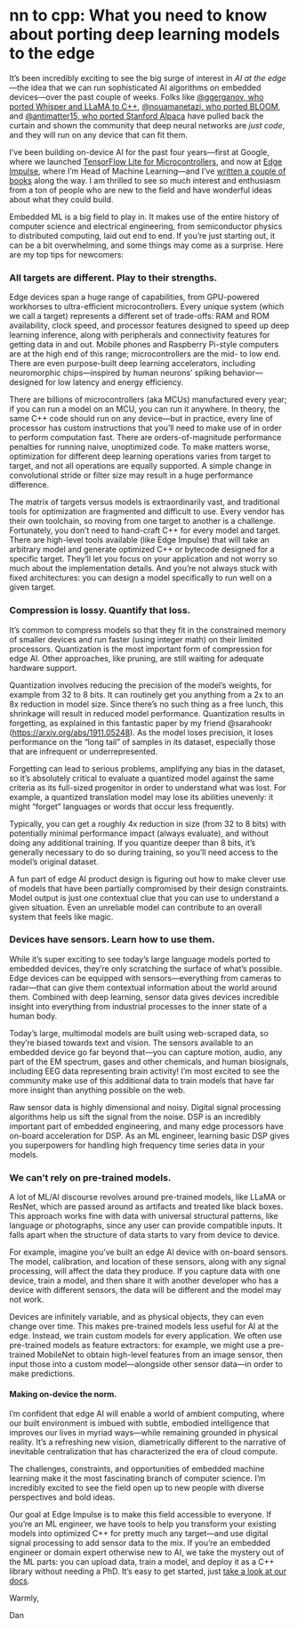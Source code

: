 # nn to cpp: What you need to know about porting deep learning models to the edge

It’s been incredibly exciting to see the big surge of interest in _AI at the edge_—the idea that we can run sophisticated AI algorithms on embedded devices—over the past couple of weeks. Folks like [@ggerganov, who ported Whisper and LLaMA to C++](https://twitter.com/ggerganov/status/1636454548599349260), [@nouamanetazi, who ported BLOOM](https://twitter.com/Nouamanetazi/status/1636077137089400832), and [@antimatter15, who ported Stanford Alpaca](https://twitter.com/andy_matuschak/status/1636769182066053120) have pulled back the curtain and shown the community that deep neural networks are _just code_, and they will run on any device that can fit them.

I’ve been building on-device AI for the past four years—first at Google, where we launched [TensorFlow Lite for Microcontrollers](https://www.tensorflow.org/lite/microcontrollers), and now at [Edge Impulse](https://edgeimpulse.com), where I’m Head of Machine Learning—and I’ve [written a couple of books](https://www.amazon.com/stores/Daniel-Situnayake/author/B0BB79ZKL3) along the way. I am thrilled to see so much interest and enthusiasm from a ton of people who are new to the field and have wonderful ideas about what they could build.

Embedded ML is a big field to play in. It makes use of the entire history of computer science and electrical engineering, from semiconductor physics to distributed computing, laid out end to end. If you’re just starting out, it can be a bit overwhelming, and some things may come as a surprise. Here are my top tips for newcomers:

### All targets are different. Play to their strengths.

Edge devices span a huge range of capabilities, from GPU-powered workhorses to ultra-efficient microcontrollers. Every unique system (which we call a target) represents a different set of trade-offs: RAM and ROM availability, clock speed, and processor features designed to speed up deep learning inference, along with peripherals and connectivity features for getting data in and out. Mobile phones and Raspberry Pi-style computers are at the high end of this range; microcontrollers are the mid- to low end. There are even purpose-built deep learning accelerators, including neuromorphic chips—inspired by human neurons’ spiking behavior—designed for low latency and energy efficiency.

There are billions of microcontrollers (aka MCUs) manufactured every year; if you can run a model on an MCU, you can run it anywhere.  In theory, the same C++ code should run on any device—but in practice, every line of processor has custom instructions that you’ll need to make use of in order to perform computation fast. There are orders-of-magnitude performance penalties for running naive, unoptimized code. To make matters worse, optimization for different deep learning operations varies from target to target, and not all operations are equally supported. A simple change in convolutional stride or filter size may result in a huge performance difference.

The matrix of targets versus models is extraordinarily vast, and traditional tools for optimization are fragmented and difficult to use. Every vendor has their own toolchain, so moving from one target to another is a challenge. Fortunately, you don’t need to hand-craft C++ for every model and target. There are high-level tools available (like Edge Impulse) that will take an arbitrary model and generate optimized C++ or bytecode designed for a specific target. They’ll let you focus on your application and not worry so much about the implementation details. And you’re not always stuck with fixed architectures: you can design a model specifically to run well on a given target.

### Compression is lossy. Quantify that loss.

It’s common to compress models so that they fit in the constrained memory of smaller devices and run faster (using integer math) on their limited processors. Quantization is the most important form of compression for edge AI. Other approaches, like pruning, are still waiting for adequate hardware support.

Quantization involves reducing the precision of the model’s weights, for example from 32 to 8 bits. It can routinely get you anything from a 2x to an 8x reduction in model size. Since there’s no such thing as a free lunch, this shrinkage will result in reduced model performance. Quantization results in forgetting, as explained in this fantastic paper by my friend @sarahookr (https://arxiv.org/abs/1911.05248). As the model loses precision, it loses performance on the “long tail” of samples in its dataset, especially those that are infrequent or underrepresented.

Forgetting can lead to serious problems, amplifying any bias in the dataset, so it’s absolutely critical to evaluate a quantized model against the same criteria as its full-sized progenitor in order to understand what was lost. For example, a quantized translation model may lose its abilities unevenly: it might “forget” languages or words that occur less frequently.

Typically, you can get a roughly 4x reduction in size (from 32 to 8 bits) with potentially minimal performance impact (always evaluate), and without doing any additional training. If you quantize deeper than 8 bits, it’s generally necessary to do so during training, so you’ll need access to the model’s original dataset.

A fun part of edge AI product design is figuring out how to make clever use of models that have been partially compromised by their design constraints. Model output is just one contextual clue that you can use to understand a given situation. Even an unreliable model can contribute to an overall system that feels like magic.

### Devices have sensors. Learn how to use them.

While it’s super exciting to see today’s large language models ported to embedded devices, they’re only scratching the surface of what’s possible. Edge devices can be equipped with sensors—everything from cameras to radar—that can give them contextual information about the world around them. Combined with deep learning, sensor data gives devices incredible insight into everything from industrial processes to the inner state of a human body.

Today’s large, multimodal models are built using web-scraped data, so they’re biased towards text and vision. The sensors available to an embedded device go far beyond that—you can capture motion, audio, any part of the EM spectrum, gases and other chemicals, and human biosignals, including EEG data representing brain activity! I’m most excited to see the community make use of this additional data to train models that have far more insight than anything possible on the web.

Raw sensor data is highly dimensional and noisy. Digital signal processing algorithms help us sift the signal from the noise. DSP is an incredibly important part of embedded engineering, and many edge processors have on-board acceleration for DSP. As an ML engineer, learning basic DSP gives you superpowers for handling high frequency time series data in your models.

### We can’t rely on pre-trained models.

A lot of ML/AI discourse revolves around pre-trained models, like LLaMA or ResNet, which are passed around as artifacts and treated like black boxes. This approach works fine with data with universal structural patterns, like language or photographs, since any user can provide compatible inputs. It falls apart when the structure of data starts to vary from device to device.

For example, imagine you’ve built an edge AI device with on-board sensors. The model, calibration, and location of these sensors, along with any signal processing, will affect the data they produce. If you capture data with one device, train a model, and then share it with another developer who has a device with different sensors, the data will be different and the model may not work.

Devices are infinitely variable, and as physical objects, they can even change over time. This makes pre-trained models less useful for AI at the edge. Instead, we train custom models for every application. We often use pre-trained models as feature extractors: for example, we might use a pre-trained MobileNet to obtain high-level features from an image sensor, then input those into a custom model—alongside other sensor data—in order to make predictions.

#### Making on-device the norm.

I’m confident that edge AI will enable a world of ambient computing, where our built environment is imbued with subtle, embodied intelligence that improves our lives in myriad ways—while remaining grounded in physical reality. It’s a refreshing new vision, diametrically different to the narrative of inevitable centralization that has characterized the era of cloud compute.

The challenges, constraints, and opportunities of embedded machine learning make it the most fascinating branch of computer science. I’m incredibly excited to see the field open up to new people with diverse perspectives and bold ideas.

Our goal at Edge Impulse is to make this field accessible to everyone. If you’re an ML engineer, we have tools to help you transform your existing models into optimized C++ for pretty much any target—and use digital signal processing to add sensor data to the mix. If you’re an embedded engineer or domain expert otherwise new to AI, we take the mystery out of the ML parts: you can upload data, train a model, and deploy it as a C++ library without needing a PhD. It’s easy to get started, just [take a look at our docs](https://docs.edgeimpulse.com/docs/).

Warmly,

Dan
